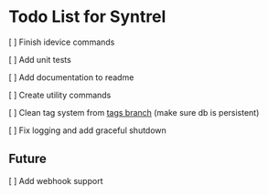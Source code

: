 # Todo List for Syntrel

[ ] Finish idevice commands

[ ] Add unit tests

[ ] Add documentation to readme

[ ] Create utility commands

[ ] Clean tag system from [tags branch](https://github.com/neoarz/Syntrel/tree/tags) (make sure db is persistent)

[ ] Fix logging and add graceful shutdown


## Future

[ ] Add webhook support